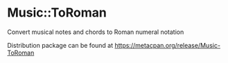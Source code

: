 # Music::ToRoman
Convert musical notes and chords to Roman numeral notation

Distribution package can be found at https://metacpan.org/release/Music-ToRoman
